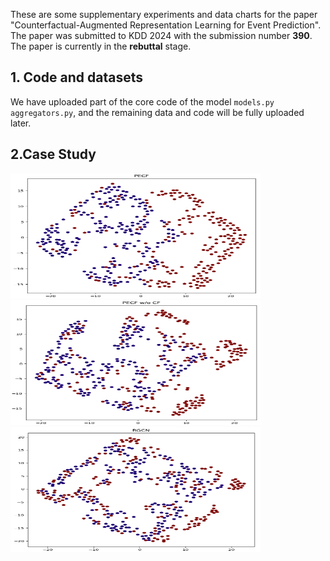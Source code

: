 These are some supplementary experiments and data charts for the paper "Counterfactual-Augmented Representation Learning for Event Prediction". The paper was submitted to KDD 2024 with the submission number **390**. The paper is currently in the **rebuttal** stage.

## 1. Code and datasets

We have uploaded part of the core code of the model `models.py aggregators.py`, and the remaining data and code will be fully uploaded later.

## 2.Case Study
<img src="https://github.com/hucheng-IIE/PECF/blob/main/case_study/PECF.png" width="400" height="200"><img src="https://github.com/hucheng-IIE/PECF/blob/main/case_study/PECF_wo_CF.png" width="400" height="200"><img src="https://github.com/hucheng-IIE/PECF/blob/main/case_study/RGCN.png" width="400" height="200"/>
